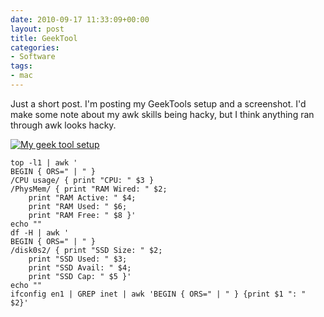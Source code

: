 ```yaml
---
date: 2010-09-17 11:33:09+00:00
layout: post
title: GeekTool
categories:
- Software
tags:
- mac
---
```


Just a short post. I'm posting my GeekTools setup and a  screenshot. I'd make
some note about my awk skills being hacky, but I  think anything ran through awk
looks hacky.

[![My geek tool setup](http://bpace.info/wp-content/uploads/2011/05/geektool.jpg)](http://bpace.info/wp-content/uploads/2011/05/geektool.jpg)

    top -l1 | awk '
    BEGIN { ORS=" | " }
    /CPU usage/ { print "CPU: " $3 }
    /PhysMem/ { print "RAM Wired: " $2;
        print "RAM Active: " $4;
        print "RAM Used: " $6;
        print "RAM Free: " $8 }'
    echo ""
    df -H | awk '
    BEGIN { ORS=" | " }
    /disk0s2/ { print "SSD Size: " $2;
        print "SSD Used: " $3;
        print "SSD Avail: " $4;
        print "SSD Cap: " $5 }'
    echo ""
    ifconfig en1 | GREP inet | awk 'BEGIN { ORS=" | " } {print $1 ": " $2}'
